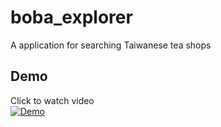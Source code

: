 # boba_explorer

A application for searching Taiwanese tea shops

## Demo
Click to watch video  
[![Demo](https://img.youtube.com/vi/JUkRFzlZTBM/hqdefault.jpg)](https://youtu.be/JUkRFzlZTBM)
